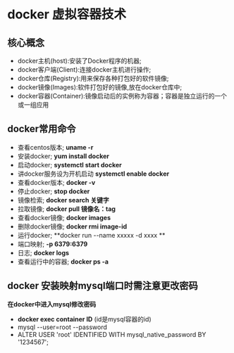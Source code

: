 # docker 虚拟容器技术

## 核心概念
-   docker主机(host):安装了Docker程序的机器;
- docker客户端(Client):连接docker主机进行操作;
- docker仓库(Registry):用来保存各种打包好的软件镜像;
- docker镜像(Images):软件打包好的镜像,放在docker仓库中;
- docker容器(Container):镜像启动后的实例称为容器；容器是独立运行的一个或一组应用



## docker常用命令
-  查看centos版本; **uname -r**
- 安装docker; **yum install docker**
- 启动docker; **systemctl start docker**
- 讲docker服务设为开机启动 **systemctl enable docker**
- 查看docker版本; **docker -v**
- 停止docker; **stop docker**
- 镜像检索; **docker search 关键字**
- 拉取镜像; **docker pull 镜像名：tag**
- 查看docker镜像; **docker images**
- 删除docker镜像; **docker rmi image-id**
- 运行docker; **docker run --name xxxxx -d xxxx **
- 端口映射; **-p 6379:6379**
- 日志; **docker logs**
- 查看运行中的容器; **docker ps -a**


## docker 安装映射mysql端口时需注意更改密码
[](https://blog.csdn.net/Alalafan/article/details/81358551)  

 **在docker中进入mysql修改密码**
- **docker exec container ID** (id是mysql容器的id)
- mysql  --user=root  --password   
- ALTER  USER  'root'  IDENTIFIED  WITH  mysql_native_password  BY  '1234567';   